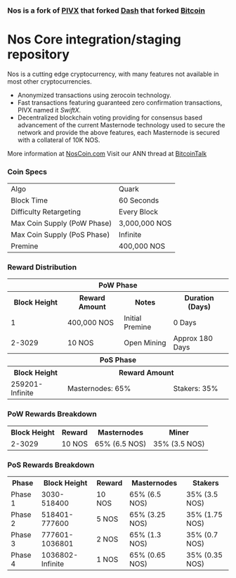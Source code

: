 ### Nos is a fork of [PIVX](https://github.com/PIVX-Project/PIVX) that forked [Dash](https://github.com/dashpay/dash) that forked [Bitcoin](https://github.com/bitcoin/bitcoinp)


# Nos Core integration/staging repository


Nos is a cutting edge cryptocurrency, with many features not available in most other cryptocurrencies.
- Anonymized transactions using zerocoin technology.
- Fast transactions featuring guaranteed zero confirmation transactions, PIVX named it _SwiftX_.
- Decentralized blockchain voting providing for consensus based advancement of the current Masternode
  technology used to secure the network and provide the above features, each Masternode is secured
  with a collateral of 10K NOS.

More information at [NosCoin.com](http://www.noscoin.com) Visit our ANN thread at [BitcoinTalk](http://www.bitcointalk.org/index.php)


### Coin Specs
<table>
<tr><td>Algo</td><td>Quark</td></tr>
<tr><td>Block Time</td><td>60 Seconds</td></tr>
<tr><td>Difficulty Retargeting</td><td>Every Block</td></tr>
<tr><td>Max Coin Supply (PoW Phase)</td><td>3,000,000 NOS</td></tr>
<tr><td>Max Coin Supply (PoS Phase)</td><td>Infinite</td></tr>
<tr><td>Premine</td><td>400,000 NOS</td></tr>
</table>


### Reward Distribution

<table>
<th colspan=4>PoW Phase</th>
<tr><th>Block Height</th><th>Reward Amount</th><th>Notes</th><th>Duration (Days)</th></tr>
<tr><td>1</td><td>400,000 NOS</td><td>Initial Premine</td><td>0 Days</td></tr>
<tr><td>2-3029</td><td>10 NOS</td><td rowspan=1>Open Mining</td><td rowspan=1> Approx 180 Days</td></tr>
<tr><th colspan=4>PoS Phase</th></tr>
<tr><th>Block Height</th><th colspan=3>Reward Amount</th></tr>
<tr><td>259201-Infinite</td><td colspan=2>Masternodes: 65%</td><td>Stakers: 35%</td></tr>
</table>

### PoW Rewards Breakdown

<table>
<th>Block Height</th><th>Reward</th><th>Masternodes</th><th>Miner</th>
<tr><td>2-3029</td><td>10 NOS</td><td>65% (6.5 NOS)</td><td>35% (3.5 NOS)</td></tr>
</table>

### PoS Rewards Breakdown

<table>
<th>Phase</th><th>Block Height</th><th>Reward</th><th>Masternodes</th><th>Stakers</th>
<tr><td>Phase 1</td><td>3030-518400</td><td>10 NOS</td><td>65% (6.5 NOS)</td><td>35% (3.5 NOS)</td></tr>
<tr><td>Phase 2</td><td>518401-777600</td><td>5 NOS</td><td>65% (3.25 NOS)</td><td>35% (1.75 NOS)</td></tr>
<tr><td>Phase 3</td><td>777601-1036801</td><td>2 NOS</td><td>65% (1.3 NOS)</td><td>35% (0.7 NOS)</td></tr>
<tr><td>Phase 4</td><td>1036802-Infinite</td><td>1 NOS</td><td>65% (0.65 NOS)</td><td>35% (0.35 NOS)</td></tr>
</table>
